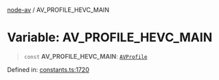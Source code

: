 [node-av](../globals.md) / AV\_PROFILE\_HEVC\_MAIN

# Variable: AV\_PROFILE\_HEVC\_MAIN

> `const` **AV\_PROFILE\_HEVC\_MAIN**: [`AVProfile`](../type-aliases/AVProfile.md)

Defined in: [constants.ts:1720](https://github.com/seydx/av/blob/f8631fc881b394300b1479f511d55cf1c370a87f/src/constants/constants.ts#L1720)
